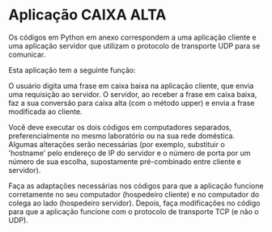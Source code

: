 # Aplicação CAIXA ALTA

Os códigos em Python em anexo correspondem a uma aplicação cliente e uma aplicação servidor que utilizam o protocolo de transporte UDP para se comunicar.

Esta aplicação tem a seguinte função: 

O usuário digita uma frase em caixa baixa na aplicação cliente, que envia uma requisição ao servidor. O servidor, ao receber a frase em caixa baixa, faz a sua conversão para caixa alta (com o método upper) e envia a frase modificada ao cliente.

Você deve executar os dois códigos em computadores separados, preferencialmente no mesmo laboratório ou na sua rede doméstica. Algumas alterações serão necessárias (por exemplo, substituir o 'hostname' pelo endereço de IP do servidor e o número de porta por um número de sua escolha, supostamente pré-combinado entre cliente e servidor).

Faça as adaptações necessárias nos códigos para que a aplicação funcione corretamente no seu computador (hospedeiro cliente) e no computador do colega ao lado (hospedeiro servidor). Depois, faça modificações no código para que a aplicação funcione com o protocolo de transporte TCP (e não o UDP).
